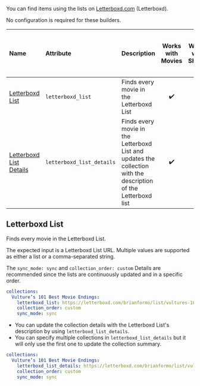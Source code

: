 You can find items using the lists on [Letterboxd.com](https://letterboxd.com/) (Letterboxd). 

No configuration is required for these builders.

| Name                                        | Attribute                 | Description                                                                                                     | Works with Movies  | Works with Shows | Works with Playlists and Custom Sort |
|:--------------------------------------------|:--------------------------|:----------------------------------------------------------------------------------------------------------------|:------------------:|:----------------:|:------------------------------------:|
| [Letterboxd List](#letterboxd-list)         | `letterboxd_list`         | Finds every movie in the Letterboxd List                                                                        | :heavy_check_mark: |       :x:        |          :heavy_check_mark:          |
| [Letterboxd List Details](#letterboxd-list) | `letterboxd_list_details` | Finds every movie in the Letterboxd List and updates the collection with the description of the Letterboxd list | :heavy_check_mark: |       :x:        |          :heavy_check_mark:          |

## Letterboxd List
Finds every movie in the Letterboxd List.

The expected input is a Letterboxd List URL. Multiple values are supported as either a list or a comma-separated string.

The `sync_mode: sync` and `collection_order: custom` Details are recommended since the lists are continuously updated and in a specific order. 

```yaml
collections:
  Vulture’s 101 Best Movie Endings:
    letterboxd_list: https://letterboxd.com/brianformo/list/vultures-101-best-movie-endings/
    collection_order: custom
    sync_mode: sync
```

* You can update the collection details with the Letterboxd List's description by using `letterboxd_list_details`.
* You can specify multiple collections in `letterboxd_list_details` but it will only use the first one to update the collection summary.

```yaml
collections:
  Vulture’s 101 Best Movie Endings:
    letterboxd_list_details: https://letterboxd.com/brianformo/list/vultures-101-best-movie-endings/
    collection_order: custom
    sync_mode: sync
```
